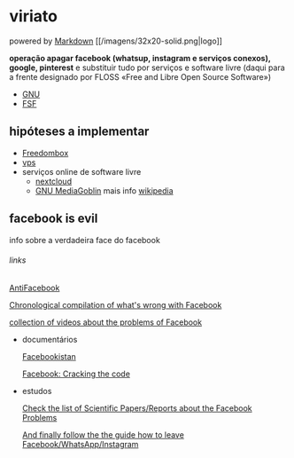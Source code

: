 # viriato
powered by [Markdown](https://www.markdownguide.org/) [[/imagens/32x20-solid.png|logo]]

**operação apagar facebook (whatsup, instagram e serviços conexos), google, pinterest** e substituir tudo por serviços e software livre (daqui para a frente designado por FLOSS «Free and Libre Open Source Software»)
- [GNU](https://www.gnu.org/)
- [FSF](https://www.fsf.org/)


## hipóteses a implementar
- [Freedombox](https://freedombox.org/ "FreedomBox is designed to be your own inexpensive server at home.")
- [vps](https://lowendbox.com)
- serviços online de software livre
	* [nextcloud](https://nextcloud.com/collaboraonline/ "nextcloud e collabora")
	* [GNU MediaGoblin](https://mediagoblin.org/) mais info [wikipedia](https://pt.wikipedia.org/wiki/MediaGoblin)

## facebook is evil
info sobre a verdadeira face do facebook

###### links

[AntiFacebook](https://www.reddit.com/r/AntiFacebook/ "reddit")

[Chronological compilation of what's wrong with Facebook](https://np.reddit.com/r/AntiFacebook/wiki/timeline)

[collection of videos about the problems of Facebook](https://np.reddit.com/r/AntiFacebook/wiki/videos)

* documentários

	[Facebookistan](http://facebookistan.org/)

	[Facebook: Cracking the code](http://thoughtmaybe.com/facebook-cracking-the-code/)

* estudos

	[Check the list of Scientific Papers/Reports about the Facebook Problems](https://np.reddit.com/r/AntiFacebook/wiki/papers)

	[And finally follow the the guide how to leave Facebook/WhatsApp/Instagram](https://np.reddit.com/r/AntiFacebook/wiki/guide)















